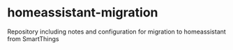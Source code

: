# homeassistant-migration
Repository including notes and configuration for migration to homeassistant from SmartThings
